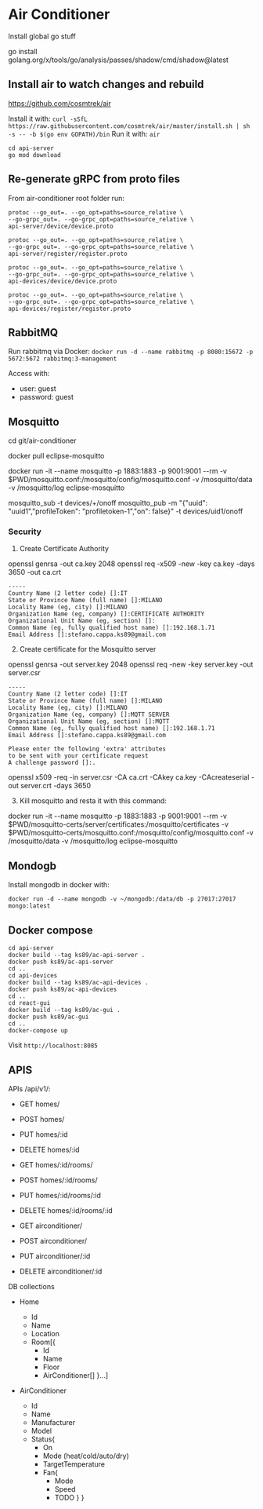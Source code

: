# Air Conditioner 

Install global go stuff

go install golang.org/x/tools/go/analysis/passes/shadow/cmd/shadow@latest

## Install air to watch changes and rebuild

https://github.com/cosmtrek/air

Install it with: `curl -sSfL https://raw.githubusercontent.com/cosmtrek/air/master/install.sh | sh -s -- -b $(go env GOPATH)/bin`
Run it with: `air`

```
cd api-server
go mod download
```


## Re-generate gRPC from proto files

From air-conditioner root folder run:

```
protoc --go_out=. --go_opt=paths=source_relative \
--go-grpc_out=. --go-grpc_opt=paths=source_relative \
api-server/device/device.proto

protoc --go_out=. --go_opt=paths=source_relative \
--go-grpc_out=. --go-grpc_opt=paths=source_relative \
api-server/register/register.proto

protoc --go_out=. --go_opt=paths=source_relative \
--go-grpc_out=. --go-grpc_opt=paths=source_relative \
api-devices/device/device.proto

protoc --go_out=. --go_opt=paths=source_relative \
--go-grpc_out=. --go-grpc_opt=paths=source_relative \
api-devices/register/register.proto
```


## RabbitMQ
Run rabbitmq via Docker:
`docker run -d --name rabbitmq -p 8080:15672 -p 5672:5672 rabbitmq:3-management`

Access with:
- user: guest
- password: guest


## Mosquitto
cd git/air-conditioner

docker pull eclipse-mosquitto

docker run -it --name mosquitto -p 1883:1883 -p 9001:9001 --rm -v $PWD/mosquitto.conf:/mosquitto/config/mosquitto.conf -v /mosquitto/data -v /mosquitto/log eclipse-mosquitto

mosquitto_sub -t devices/+/onoff
mosquitto_pub -m "{\"uuid\": \"uuid1\",\"profileToken\": \"profiletoken-1\",\"on\": false}" -t devices/uid1/onoff


### Security

1. Create Certificate Authority

  openssl genrsa -out ca.key 2048
  openssl req -x509 -new -key ca.key -days 3650 -out ca.crt

  ```
  -----
  Country Name (2 letter code) []:IT
  State or Province Name (full name) []:MILANO
  Locality Name (eg, city) []:MILANO
  Organization Name (eg, company) []:CERTIFICATE AUTHORITY
  Organizational Unit Name (eg, section) []:
  Common Name (eg, fully qualified host name) []:192.168.1.71
  Email Address []:stefano.cappa.ks89@gmail.com
  ```

2. Create certificate for the Mosquitto server

  openssl genrsa -out server.key 2048
  openssl req -new -key server.key -out server.csr

  ```
  -----
  Country Name (2 letter code) []:IT
  State or Province Name (full name) []:MILANO
  Locality Name (eg, city) []:MILANO
  Organization Name (eg, company) []:MQTT SERVER
  Organizational Unit Name (eg, section) []:MQTT
  Common Name (eg, fully qualified host name) []:192.168.1.71
  Email Address []:stefano.cappa.ks89@gmail.com
  
  Please enter the following 'extra' attributes
  to be sent with your certificate request
  A challenge password []:.
  ```

  openssl x509 -req -in server.csr -CA ca.crt -CAkey ca.key -CAcreateserial -out server.crt -days 3650

3. Kill mosquitto and resta it with this command:

  docker run -it --name mosquitto -p 1883:1883 -p 9001:9001 --rm -v $PWD/mosquitto-certs/server/certificates:/mosquitto/certificates -v $PWD/mosquitto-certs/mosquitto.conf:/mosquitto/config/mosquitto.conf -v /mosquitto/data -v /mosquitto/log eclipse-mosquitto


## Mondogb

Install mongodb in docker with:

```
docker run -d --name mongodb -v ~/mongodb:/data/db -p 27017:27017 mongo:latest
```


## Docker compose 

```
cd api-server
docker build --tag ks89/ac-api-server .
docker push ks89/ac-api-server
cd ..
cd api-devices
docker build --tag ks89/ac-api-devices .
docker push ks89/ac-api-devices
cd ..
cd react-gui
docker build --tag ks89/ac-gui .
docker push ks89/ac-gui
cd ..
docker-compose up
```

Visit `http://localhost:8085`


## APIS

APIs /api/v1/:

- GET homes/
- POST homes/
- PUT homes/:id
- DELETE homes/:id
- GET homes/:id/rooms/
- POST homes/:id/rooms/
- PUT homes/:id/rooms/:id
- DELETE homes/:id/rooms/:id

- GET airconditioner/
- POST airconditioner/
- PUT airconditioner/:id
- DELETE airconditioner/:id


DB collections

- Home
  - Id
  - Name
  - Location
  - Room[{
    - Id
    - Name
    - Floor
    - AirConditioner[]
  }...]

- AirConditioner
  - Id
  - Name
  - Manufacturer
  - Model
  - Status{
    - On
    - Mode (heat/cold/auto/dry)
    - TargetTemperature
    - Fan{
      - Mode
      - Speed
      - TODO
    }
  }
  


